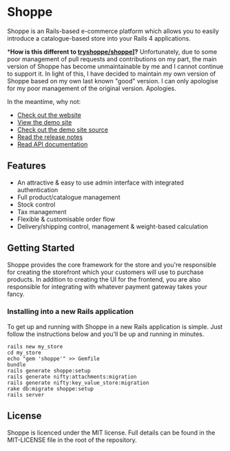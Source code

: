 # Shoppe

Shoppe is an Rails-based e-commerce platform which allows you to easily introduce a
catalogue-based store into your Rails 4 applications.

***How is this different to [tryshoppe/shoppe](https://github.com/tryshoppe/shoppe)]?**
Unfortunately, due to some poor management of pull requests and contributions on
my part, the main version of Shoppe has become unmaintainable by me and I cannot
continue to support it. In light of this, I have decided to maintain my own version
of Shoppe based on my own last known "good" version. I can only apologise for my
poor management of the original version. Apologies.

In the meantime, why not:

* [Check out the website](http://tryshoppe.com)
* [View the demo site](http://demo.tryshoppe.com)
* [Check out the demo site source](http://github.com/tryshoppe/example-store)
* [Read the release notes](https://github.com/tryshoppe/core/blob/master/CHANGELOG.md)
* [Read API documentation](http://api.tryshoppe.com)

## Features

* An attractive & easy to use admin interface with integrated authentication
* Full product/catalogue management
* Stock control
* Tax management
* Flexible & customisable order flow
* Delivery/shipping control, management & weight-based calculation

## Getting Started

Shoppe provides the core framework for the store and you're responsible for creating
the storefront which your customers will use to purchase products. In addition to
creating the UI for the frontend, you are also responsible for integrating with whatever
payment gateway takes your fancy.

### Installing into a new Rails application

To get up and running with Shoppe in a new Rails application is simple. Just follow the
instructions below and you'll be up and running in minutes.

    rails new my_store
    cd my_store
    echo "gem 'shoppe'" >> Gemfile
    bundle
    rails generate shoppe:setup
    rails generate nifty:attachments:migration
    rails generate nifty:key_value_store:migration
    rake db:migrate shoppe:setup
    rails server

## License

Shoppe is licenced under the MIT license. Full details can be found in the MIT-LICENSE
file in the root of the repository.
